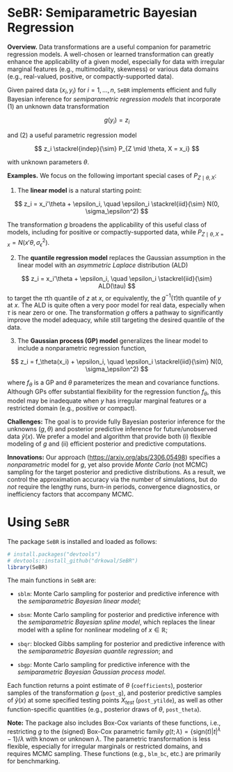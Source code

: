 SeBR: Semiparametric Bayesian Regression
================

**Overview.** Data transformations are a useful companion for parametric
regression models. A well-chosen or learned transformation can greatly
enhance the applicability of a given model, especially for data with
irregular marginal features (e.g., multimodality, skewness) or various
data domains (e.g., real-valued, positive, or compactly-supported data).

Given paired data $(x_i,y_i)$ for $i=1,\ldots,n$, `SeBR` implements
efficient and fully Bayesian inference for *semiparametric regression
models* that incorporate (1) an unknown data transformation

$$
g(y_i) = z_i
$$

and (2) a useful parametric regression model

$$
z_i  \stackrel{indep}{\sim} P_{Z \mid \theta, X = x_i}
$$

with unknown parameters $\theta$.

**Examples.** We focus on the following important special cases of
$P_{Z \mid \theta, X}$:

1.  The **linear model** is a natural starting point:

$$
z_i = x_i'\theta + \epsilon_i, \quad \epsilon_i \stackrel{iid}{\sim} N(0, \sigma_\epsilon^2)
$$

The transformation $g$ broadens the applicability of this useful class
of models, including for positive or compactly-supported data, while
$P_{Z \mid \theta, X=x} = N(x'\theta, \sigma_\epsilon^2)$.

2.  The **quantile regression model** replaces the Gaussian assumption
    in the linear model with an *asymmetric Laplace* distribution (ALD)

$$
z_i = x_i'\theta + \epsilon_i, \quad \epsilon_i \stackrel{iid}{\sim} ALD(\tau)
$$ to target the $\tau$th quantile of $z$ at $x$, or equivalently, the
$g^{-1}(\tau)$th quantile of $y$ at $x$. The ALD is quite often a very
poor model for real data, especially when $\tau$ is near zero or one.
The transformation $g$ offers a pathway to significantly improve the
model adequacy, while still targeting the desired quantile of the data.

3.  The **Gaussian process (GP) model** generalizes the linear model to
    include a nonparametric regression function,

$$
z_i = f_\theta(x_i) + \epsilon_i, \quad  \epsilon_i \stackrel{iid}{\sim} N(0, \sigma_\epsilon^2)
$$

where $f_\theta$ is a GP and $\theta$ parameterizes the mean and
covariance functions. Although GPs offer substantial flexibility for the
regression function $f_\theta$, this model may be inadequate when $y$
has irregular marginal features or a restricted domain (e.g., positive
or compact).

**Challenges:** The goal is to provide fully Bayesian posterior
inference for the unknowns $(g, \theta)$ and posterior predictive
inference for future/unobserved data $\tilde y(x)$. We prefer a model
and algorithm that provide both (i) flexible modeling of $g$ and (ii)
efficient posterior and predictive computations.

**Innovations:** Our approach (<https://arxiv.org/abs/2306.05498>)
specifies a *nonparametric* model for $g$, yet also provide *Monte
Carlo* (not MCMC) sampling for the target posterior and predictive
distributions. As a result, we control the approximation accuracy via
the number of simulations, but do *not* require the lengthy runs,
burn-in periods, convergence diagnostics, or inefficiency factors that
accompany MCMC.

# Using `SeBR`

The package `SeBR` is installed and loaded as follows:

``` r
# install.packages("devtools")
# devtools::install_github("drkowal/SeBR")
library(SeBR) 
```

The main functions in `SeBR` are:

- `sblm`: Monte Carlo sampling for posterior and predictive inference
  with the *semiparametric Bayesian linear model*;

- `sbsm`: Monte Carlo sampling for posterior and predictive inference
  with the *semiparametric Bayesian spline model*, which replaces the
  linear model with a spline for nonlinear modeling of
  $x \in \mathbb{R}$;

- `sbqr`: blocked Gibbs sampling for posterior and predictive inference
  with the *semiparametric Bayesian quantile regression*; and

- `sbgp`: Monte Carlo sampling for predictive inference with the
  *semiparametric Bayesian Gaussian process model*.

Each function returns a point estimate of $\theta$ (`coefficients`),
posterior samples of the transformation $g$ (`post_g`), and posterior
predictive samples of $\tilde y(x)$ at some specified testing points
$X_{test}$ (`post_ytilde`), as well as other function-specific
quantities (e.g., posterior draws of $\theta$, `post_theta`).

**Note:** The package also includes Box-Cox variants of these functions,
i.e., restricting $g$ to the (signed) Box-Cox parametric family
$g(t; \lambda) = \{\mbox{sign}(t) \vert t \vert^\lambda - 1\}/\lambda$
with known or unknown $\lambda$. The parametric transformation is less
flexible, especially for irregular marginals or restricted domains, and
requires MCMC sampling. These functions (e.g., `blm_bc`, etc.) are
primarily for benchmarking.
